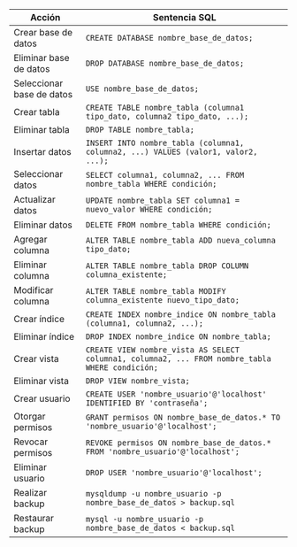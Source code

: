| Acción                    | Sentencia SQL                                                                                                                                                 |
|---------------------------|---------------------------------------------------------------------------------------------------------------------------------------------------------------|
| Crear base de datos        | `CREATE DATABASE nombre_base_de_datos;`                                                                                                                       |
| Eliminar base de datos     | `DROP DATABASE nombre_base_de_datos;`                                                                                                                         |
| Seleccionar base de datos  | `USE nombre_base_de_datos;`                                                                                                                                    |
| Crear tabla                | `CREATE TABLE nombre_tabla (columna1 tipo_dato, columna2 tipo_dato, ...);`                                                                                     |
| Eliminar tabla             | `DROP TABLE nombre_tabla;`                                                                                                                                     |
| Insertar datos             | `INSERT INTO nombre_tabla (columna1, columna2, ...) VALUES (valor1, valor2, ...);`                                                                             |
| Seleccionar datos          | `SELECT columna1, columna2, ... FROM nombre_tabla WHERE condición;`                                                                                            |
| Actualizar datos           | `UPDATE nombre_tabla SET columna1 = nuevo_valor WHERE condición;`                                                                                              |
| Eliminar datos             | `DELETE FROM nombre_tabla WHERE condición;`                                                                                                                    |
| Agregar columna            | `ALTER TABLE nombre_tabla ADD nueva_columna tipo_dato;`                                                                                                        |
| Eliminar columna           | `ALTER TABLE nombre_tabla DROP COLUMN columna_existente;`                                                                                                      |
| Modificar columna          | `ALTER TABLE nombre_tabla MODIFY columna_existente nuevo_tipo_dato;`                                                                                           |
| Crear índice               | `CREATE INDEX nombre_indice ON nombre_tabla (columna1, columna2, ...);`                                                                                        |
| Eliminar índice            | `DROP INDEX nombre_indice ON nombre_tabla;`                                                                                                                    |
| Crear vista                | `CREATE VIEW nombre_vista AS SELECT columna1, columna2, ... FROM nombre_tabla WHERE condición;`                                                                |
| Eliminar vista             | `DROP VIEW nombre_vista;`                                                                                                                                      |
| Crear usuario              | `CREATE USER 'nombre_usuario'@'localhost' IDENTIFIED BY 'contraseña';`                                                                                          |
| Otorgar permisos           | `GRANT permisos ON nombre_base_de_datos.* TO 'nombre_usuario'@'localhost';`                                                                                     |
| Revocar permisos           | `REVOKE permisos ON nombre_base_de_datos.* FROM 'nombre_usuario'@'localhost';`                                                                                  |
| Eliminar usuario           | `DROP USER 'nombre_usuario'@'localhost';`                                                                                                                       |
| Realizar backup            | `mysqldump -u nombre_usuario -p nombre_base_de_datos > backup.sql`                                                                                              |
| Restaurar backup           | `mysql -u nombre_usuario -p nombre_base_de_datos < backup.sql`                                                                                                  |
